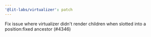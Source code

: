 ```yaml
---
'@lit-labs/virtualizer': patch
---
```


Fix issue where virtualizer didn't render children when slotted into a position:fixed ancestor (#4346)
